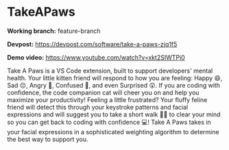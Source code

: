 # TakeAPaws

**Working branch:** feature-branch

**Devpost:** https://devpost.com/software/take-a-paws-zjq1f5

**Demo video:** https://www.youtube.com/watch?v=xkt2SIWTPj0

Take A Paws is a VS Code extension, built to support developers' mental health. Your little kitten friend will respond to how you are feeling: Happy 😄, Sad 😔, Angry 😤, Confused 🤔, and even Surprised 😲. If you are coding with confidence, the code companion cat will cheer you on and help you maximize your productivity! Feeling a little frustrated? Your fluffy feline friend will detect this through your keystroke patterns and facial expressions and will suggest you to take a short walk 🚶‍♂️ to clear your mind so you can get back to coding with confidence 💻! Take A Paws takes in your facial expressions in a sophisticated weighting algorithm to determine the best way to support you.
